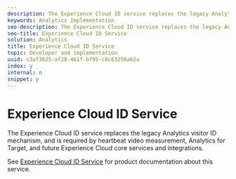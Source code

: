 ```yaml
---
description: The Experience Cloud ID service replaces the legacy Analytics visitor ID mechanism, and is required by heartbeat video measurement, Analytics for Target, and future Experience Cloud core services and integrations.
keywords: Analytics Implementation
seo-description: The Experience Cloud ID service replaces the legacy Analytics visitor ID mechanism, and is required by heartbeat video measurement, Analytics for Target, and future Experience Cloud core services and integrations.
seo-title: Experience Cloud ID Service
solution: Analytics
title: Experience Cloud ID Service
topic: Developer and implementation
uuid: c3af3825-af28-461f-bf95-c0c63256a62a
index: y
internal: n
snippet: y
---
```


# Experience Cloud ID Service

The Experience Cloud ID service replaces the legacy Analytics visitor ID mechanism, and is required by heartbeat video measurement, Analytics for Target, and future Experience Cloud core services and integrations.

See [Experience Cloud ID Service](https://marketing.adobe.com/resources/help/en_US/mcvid/) for product documentation about this service. 
